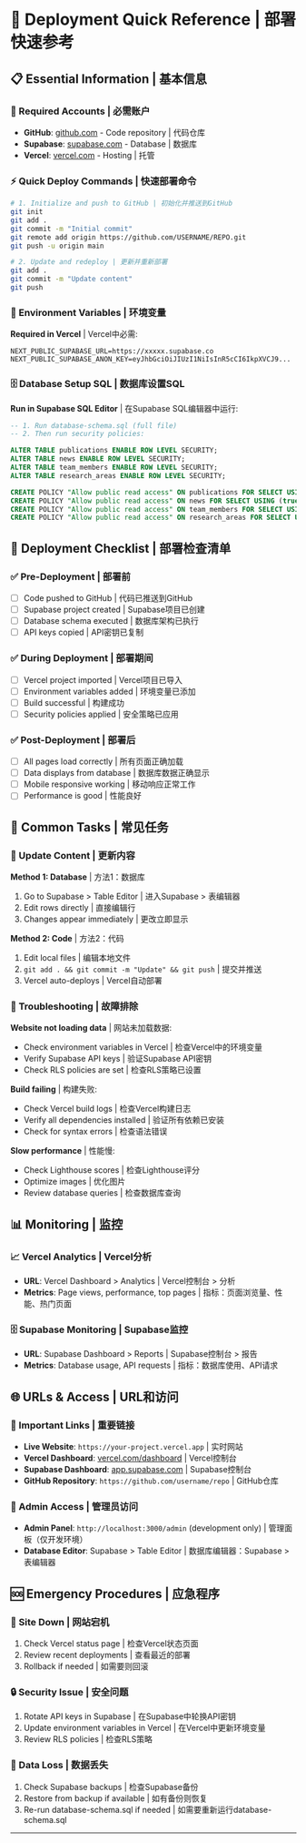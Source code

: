 # 🚀 Deployment Quick Reference | 部署快速参考

## 📋 Essential Information | 基本信息

### 🔑 Required Accounts | 必需账户
- **GitHub**: [github.com](https://github.com) - Code repository | 代码仓库
- **Supabase**: [supabase.com](https://supabase.com) - Database | 数据库
- **Vercel**: [vercel.com](https://vercel.com) - Hosting | 托管

### ⚡ Quick Deploy Commands | 快速部署命令

```bash
# 1. Initialize and push to GitHub | 初始化并推送到GitHub
git init
git add .
git commit -m "Initial commit"
git remote add origin https://github.com/USERNAME/REPO.git
git push -u origin main

# 2. Update and redeploy | 更新并重新部署
git add .
git commit -m "Update content"
git push
```

### 🔧 Environment Variables | 环境变量

**Required in Vercel** | Vercel中必需:
```
NEXT_PUBLIC_SUPABASE_URL=https://xxxxx.supabase.co
NEXT_PUBLIC_SUPABASE_ANON_KEY=eyJhbGciOiJIUzI1NiIsInR5cCI6IkpXVCJ9...
```

### 🗄️ Database Setup SQL | 数据库设置SQL

**Run in Supabase SQL Editor** | 在Supabase SQL编辑器中运行:
```sql
-- 1. Run database-schema.sql (full file)
-- 2. Then run security policies:

ALTER TABLE publications ENABLE ROW LEVEL SECURITY;
ALTER TABLE news ENABLE ROW LEVEL SECURITY;
ALTER TABLE team_members ENABLE ROW LEVEL SECURITY;
ALTER TABLE research_areas ENABLE ROW LEVEL SECURITY;

CREATE POLICY "Allow public read access" ON publications FOR SELECT USING (true);
CREATE POLICY "Allow public read access" ON news FOR SELECT USING (true);
CREATE POLICY "Allow public read access" ON team_members FOR SELECT USING (true);
CREATE POLICY "Allow public read access" ON research_areas FOR SELECT USING (true);
```

## 🎯 Deployment Checklist | 部署检查清单

### ✅ Pre-Deployment | 部署前
- [ ] Code pushed to GitHub | 代码已推送到GitHub
- [ ] Supabase project created | Supabase项目已创建
- [ ] Database schema executed | 数据库架构已执行
- [ ] API keys copied | API密钥已复制

### ✅ During Deployment | 部署期间
- [ ] Vercel project imported | Vercel项目已导入
- [ ] Environment variables added | 环境变量已添加
- [ ] Build successful | 构建成功
- [ ] Security policies applied | 安全策略已应用

### ✅ Post-Deployment | 部署后
- [ ] All pages load correctly | 所有页面正确加载
- [ ] Data displays from database | 数据库数据正确显示
- [ ] Mobile responsive working | 移动响应正常工作
- [ ] Performance is good | 性能良好

## 🔄 Common Tasks | 常见任务

### 📝 Update Content | 更新内容

**Method 1: Database** | 方法1：数据库
1. Go to Supabase > Table Editor | 进入Supabase > 表编辑器
2. Edit rows directly | 直接编辑行
3. Changes appear immediately | 更改立即显示

**Method 2: Code** | 方法2：代码
1. Edit local files | 编辑本地文件
2. `git add . && git commit -m "Update" && git push` | 提交并推送
3. Vercel auto-deploys | Vercel自动部署

### 🔧 Troubleshooting | 故障排除

**Website not loading data** | 网站未加载数据:
- Check environment variables in Vercel | 检查Vercel中的环境变量
- Verify Supabase API keys | 验证Supabase API密钥
- Check RLS policies are set | 检查RLS策略已设置

**Build failing** | 构建失败:
- Check Vercel build logs | 检查Vercel构建日志
- Verify all dependencies installed | 验证所有依赖已安装
- Check for syntax errors | 检查语法错误

**Slow performance** | 性能慢:
- Check Lighthouse scores | 检查Lighthouse评分
- Optimize images | 优化图片
- Review database queries | 检查数据库查询

## 📊 Monitoring | 监控

### 📈 Vercel Analytics | Vercel分析
- **URL**: Vercel Dashboard > Analytics | Vercel控制台 > 分析
- **Metrics**: Page views, performance, top pages | 指标：页面浏览量、性能、热门页面

### 🗄️ Supabase Monitoring | Supabase监控
- **URL**: Supabase Dashboard > Reports | Supabase控制台 > 报告
- **Metrics**: Database usage, API requests | 指标：数据库使用、API请求

## 🌐 URLs & Access | URL和访问

### 🔗 Important Links | 重要链接
- **Live Website**: `https://your-project.vercel.app` | 实时网站
- **Vercel Dashboard**: [vercel.com/dashboard](https://vercel.com/dashboard) | Vercel控制台
- **Supabase Dashboard**: [app.supabase.com](https://app.supabase.com) | Supabase控制台
- **GitHub Repository**: `https://github.com/username/repo` | GitHub仓库

### 🔑 Admin Access | 管理员访问
- **Admin Panel**: `http://localhost:3000/admin` (development only) | 管理面板（仅开发环境）
- **Database Editor**: Supabase > Table Editor | 数据库编辑器：Supabase > 表编辑器

## 🆘 Emergency Procedures | 应急程序

### 🚨 Site Down | 网站宕机
1. Check Vercel status page | 检查Vercel状态页面
2. Review recent deployments | 查看最近的部署
3. Rollback if needed | 如需要则回滚

### 🔒 Security Issue | 安全问题
1. Rotate API keys in Supabase | 在Supabase中轮换API密钥
2. Update environment variables in Vercel | 在Vercel中更新环境变量
3. Review RLS policies | 检查RLS策略

### 💾 Data Loss | 数据丢失
1. Check Supabase backups | 检查Supabase备份
2. Restore from backup if available | 如有备份则恢复
3. Re-run database-schema.sql if needed | 如需要重新运行database-schema.sql

---



